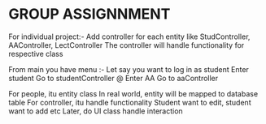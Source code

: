 # GROUP ASSIGNNMENT


For individual project:-
Add controller for each entity like StudController, AAController, LectController
The controller will handle functionality for respective class

From main you have menu :-
Let say you want to log in as student
Enter student
Go to studentController
@
Enter AA
Go to aaController

For people, itu entity class
In real world, entity will be mapped to database table
For controller, itu handle functionality
Student want to edit, student want to add etc
Later, do UI class handle interaction
